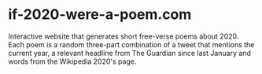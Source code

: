 # if-2020-were-a-poem.com

Interactive website that generates short free-verse poems about 2020. Each poem is a random three-part combination of a tweet that mentions the current year, a relevant headline from The Guardian since last January and words from the Wikipedia 2020's page.
